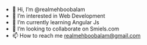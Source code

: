 - 👋 Hi, I’m @realmehboobalam
- 👀 I’m interested in Web Development
- 🌱 I’m currently learning Angular Js
- 💞️ I’m looking to collaborate on Smiels.com
- 📫 How to reach me realmehboobalam@gmail.com

<!---
realmehboobalam/realmehboobalam is a ✨ special ✨ repository because its `README.md` (this file) appears on your GitHub profile.
You can click the Preview link to take a look at your changes.
--->
